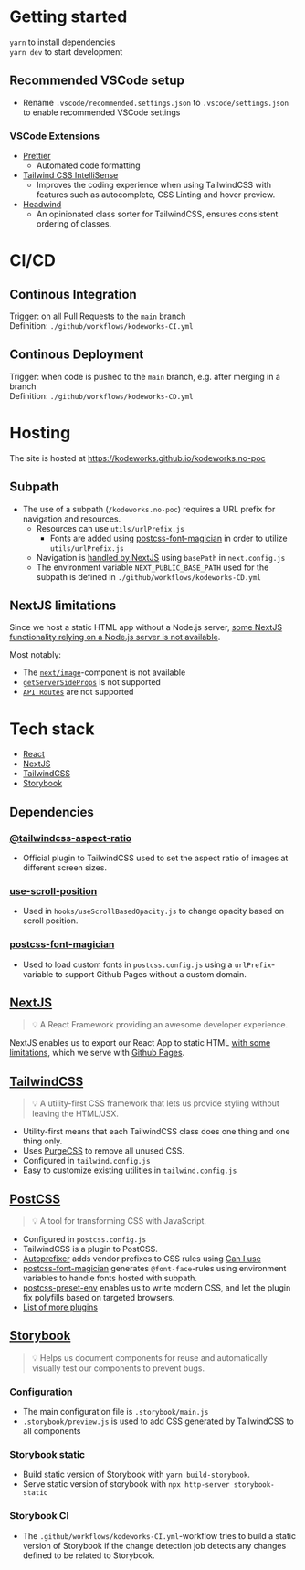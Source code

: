 # Getting started

`yarn` to install dependencies  
`yarn dev` to start development

## Recommended VSCode setup

- Rename `.vscode/recommended.settings.json` to `.vscode/settings.json` to enable recommended VSCode settings

### VSCode Extensions

- [Prettier](https://marketplace.visualstudio.com/items?itemName=esbenp.prettier-vscode)
  - Automated code formatting
- [Tailwind CSS IntelliSense](https://marketplace.visualstudio.com/items?itemName=bradlc.vscode-tailwindcss)
  - Improves the coding experience when using TailwindCSS with features such as autocomplete, CSS Linting and hover preview.
- [Headwind](https://marketplace.visualstudio.com/items?itemName=heybourn.headwind)
  - An opinionated class sorter for TailwindCSS, ensures consistent ordering of classes.

# CI/CD

## Continous Integration

Trigger: on all Pull Requests to the `main` branch  
Definition: `./github/workflows/kodeworks-CI.yml`

## Continous Deployment

Trigger: when code is pushed to the `main` branch, e.g. after merging in a branch  
Definition: `./github/workflows/kodeworks-CD.yml`

# Hosting

The site is hosted at https://kodeworks.github.io/kodeworks.no-poc

## Subpath

- The use of a subpath (`/kodeworks.no-poc`) requires a URL prefix for navigation and resources.
  - Resources can use `utils/urlPrefix.js`
    - Fonts are added using [postcss-font-magician](#postcss-font-magician) in order to utilize `utils/urlPrefix.js`
  - Navigation is [handled by NextJS](https://nextjs.org/docs/api-reference/next.config.js/basepath) using `basePath` in `next.config.js`
  - The environment variable `NEXT_PUBLIC_BASE_PATH` used for the subpath is defined in `./github/workflows/kodeworks-CD.yml`

## NextJS limitations

Since we host a static HTML app without a Node.js server, [some NextJS functionality relying on a Node.js server is not available](https://nextjs.org/docs/advanced-features/static-html-export#caveats).

Most notably:

- The [`next/image`](https://nextjs.org/docs/api-reference/next/image)-component is not available
- [`getServerSideProps`](https://nextjs.org/docs/basic-features/data-fetching#getserversideprops-server-side-rendering) is not supported
- [`API Routes`](https://nextjs.org/docs/api-routes/introduction) are not supported

# Tech stack

- [React](https://reactjs.org/)
- [NextJS](#nextjs)
- [TailwindCSS](#tailwindcss)
- [Storybook](#storybook)

## Dependencies

### [@tailwindcss-aspect-ratio](https://github.com/tailwindlabs/tailwindcss-aspect-ratio)

- Official plugin to TailwindCSS used to set the aspect ratio of images at different screen sizes.

### [use-scroll-position](https://github.com/n8tb1t/use-scroll-position)

- Used in `hooks/useScrollBasedOpacity.js` to change opacity based on scroll position.

### [postcss-font-magician](https://github.com/csstools/postcss-font-magician)

- Used to load custom fonts in `postcss.config.js` using a `urlPrefix`-variable to support Github Pages without a custom domain.

## [NextJS](https://nextjs.org/)

> 💡 A React Framework providing an awesome developer experience.

NextJS enables us to export our React App to static HTML [with some limitations](#nextjs-limitations), which we serve with [Github Pages](#hosting).

## [TailwindCSS](https://tailwindcss.com/)

> 💡 A utility-first CSS framework that lets us provide styling without leaving the HTML/JSX.

- Utility-first means that each TailwindCSS class does one thing and one thing only.
- Uses [PurgeCSS](https://purgecss.com/) to remove all unused CSS.
- Configured in `tailwind.config.js`
- Easy to customize existing utilities in `tailwind.config.js`

## [PostCSS](https://postcss.org/)

> 💡 A tool for transforming CSS with JavaScript.

- Configured in `postcss.config.js`
- TailwindCSS is a plugin to PostCSS.
- [Autoprefixer](https://github.com/postcss/autoprefixer) adds vendor prefixes to CSS rules using [Can I use](https://caniuse.com/)
- [postcss-font-magician](https://github.com/csstools/postcss-font-magician) generates `@font-face`-rules using environment variables to handle fonts hosted with subpath.
- [postcss-preset-env](https://preset-env.cssdb.org/) enables us to write modern CSS, and let the plugin fix polyfills based on targeted browsers.
- [List of more plugins](https://github.com/postcss/postcss/blob/main/docs/plugins.md)

## [Storybook](https://storybook.js.org/)

> 💡 Helps us document components for reuse and automatically visually test our components to prevent bugs.

### Configuration

- The main configuration file is `.storybook/main.js`
- `.storybook/preview.js` is used to add CSS generated by TailwindCSS to all components

### Storybook static

- Build static version of Storybook with `yarn build-storybook`.
- Serve static version of storybook with `npx http-server storybook-static`

### Storybook CI

- The `.github/workflows/kodeworks-CI.yml`-workflow tries to build a static version of Storybook if the change detection job detects any changes defined to be related to Storybook.
